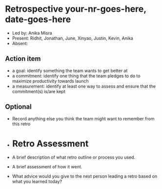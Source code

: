   # Retrospective your-nr-goes-here, date-goes-here 

  * Led by: Anika Misra
  * Present: Ridhit, Jonathan, June, Xinyao, Justin, Kevin, Anika
  * Absent: 

  ## Action item

  * a goal: identify something the team wants to get better at
  * a commitment: identify one thing that the team pledges to do to maximize productivity towards launch
  * a measurement: identify at least one way to assess and ensure that the commitment(s) is/are kept

  ## Optional

  * Record anything else you think the team might want to remember from this retro

  * # Retro Assessment

* A brief description of what retro outline or process you used.
* A brief assessment of how it went.
* What advice would you give to the next person leading a retro
  based on what you learned today?
